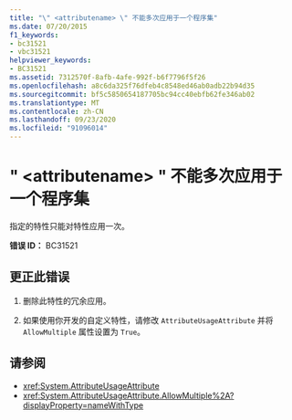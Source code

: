 ```yaml
---
title: "\" <attributename> \" 不能多次应用于一个程序集"
ms.date: 07/20/2015
f1_keywords:
- bc31521
- vbc31521
helpviewer_keywords:
- BC31521
ms.assetid: 7312570f-8afb-4afe-992f-b6f7796f5f26
ms.openlocfilehash: a8c6da325f76dfeb4c8548ed46ab0adb22b94d35
ms.sourcegitcommit: bf5c5850654187705bc94cc40ebfb62fe346ab02
ms.translationtype: MT
ms.contentlocale: zh-CN
ms.lasthandoff: 09/23/2020
ms.locfileid: "91096014"
---
```

# <a name="attributename-cannot-be-applied-more-than-once-to-an-assembly"></a>" \<attributename> " 不能多次应用于一个程序集

指定的特性只能对特性应用一次。  
  
 **错误 ID：** BC31521  
  
## <a name="to-correct-this-error"></a>更正此错误  
  
1. 删除此特性的冗余应用。  
  
2. 如果使用你开发的自定义特性，请修改 `AttributeUsageAttribute` 并将 `AllowMultiple` 属性设置为 `True`。  
  
## <a name="see-also"></a>请参阅

- <xref:System.AttributeUsageAttribute>
- <xref:System.AttributeUsageAttribute.AllowMultiple%2A?displayProperty=nameWithType>
